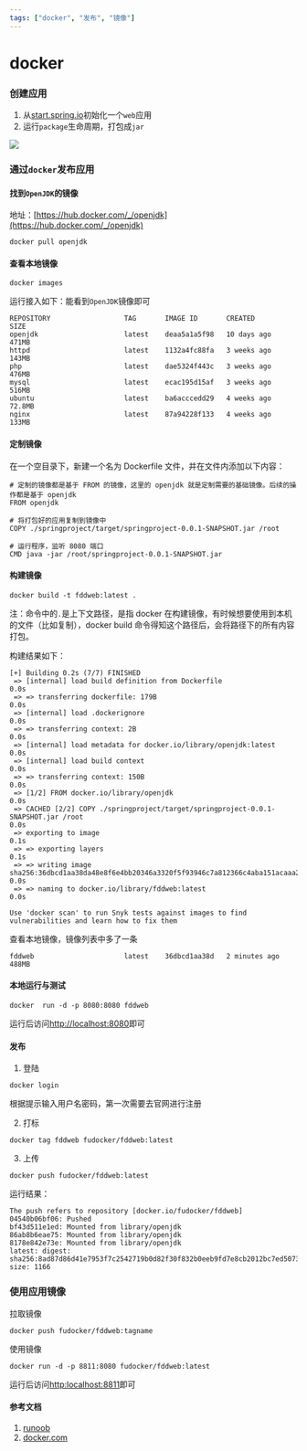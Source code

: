 ```yaml
---
tags: ["docker", "发布", "镜像"]
---
```


# docker

### 创建应用
1. 从[start.spring.io](https://start.spring.io)初始化一个`web`应用
2. 运行`package`生命周期，打包成`jar`

![](https://0.z.wiki/images/20211115/1c75893dcf694b7e94bcba31ef6c9ace.png?x-oss-process=style/z.wiki)


### 通过`docker`发布应用

#### 找到`OpenJDK`的镜像

地址：[https://hub.docker.com/_/openjdk](https://hub.docker.com/_/openjdk)

```shell
docker pull openjdk
```

#### 查看本地镜像
```shell
docker images
```

运行接入如下：能看到`OpenJDK`镜像即可

```shell
REPOSITORY                  TAG       IMAGE ID       CREATED       SIZE
openjdk                     latest    deaa5a1a5f98   10 days ago   471MB
httpd                       latest    1132a4fc88fa   3 weeks ago   143MB
php                         latest    dae5324f443c   3 weeks ago   476MB
mysql                       latest    ecac195d15af   3 weeks ago   516MB
ubuntu                      latest    ba6acccedd29   4 weeks ago   72.8MB
nginx                       latest    87a94228f133   4 weeks ago   133MB
```



#### 定制镜像

在一个空目录下，新建一个名为 Dockerfile 文件，并在文件内添加以下内容：

```shell
# 定制的镜像都是基于 FROM 的镜像，这里的 openjdk 就是定制需要的基础镜像。后续的操作都是基于 openjdk
FROM openjdk 

# 将打包好的应用复制到镜像中
COPY ./springproject/target/springproject-0.0.1-SNAPSHOT.jar /root

# 运行程序，监听 8080 端口
CMD java -jar /root/springproject-0.0.1-SNAPSHOT.jar

```

#### 构建镜像

```shell
docker build -t fddweb:latest .
```

注：命令中的`.`是上下文路径，是指 docker 在构建镜像，有时候想要使用到本机的文件（比如复制），docker build 命令得知这个路径后，会将路径下的所有内容打包。

构建结果如下：

```shell
[+] Building 0.2s (7/7) FINISHED
 => [internal] load build definition from Dockerfile                                                                                                                                                     0.0s
 => => transferring dockerfile: 179B                                                                                                                                                                     0.0s
 => [internal] load .dockerignore                                                                                                                                                                        0.0s
 => => transferring context: 2B                                                                                                                                                                          0.0s
 => [internal] load metadata for docker.io/library/openjdk:latest                                                                                                                                        0.0s
 => [internal] load build context                                                                                                                                                                        0.0s
 => => transferring context: 150B                                                                                                                                                                        0.0s
 => [1/2] FROM docker.io/library/openjdk                                                                                                                                                                 0.0s
 => CACHED [2/2] COPY ./springproject/target/springproject-0.0.1-SNAPSHOT.jar /root                                                                                                                      0.0s
 => exporting to image                                                                                                                                                                                   0.1s
 => => exporting layers                                                                                                                                                                                  0.1s
 => => writing image sha256:36dbcd1aa38da48e8f6e4bb20346a3320f5f93946c7a812366c4aba151acaaa2                                                                                                             0.0s
 => => naming to docker.io/library/fddweb:latest                                                                                                                                                         0.0s

Use 'docker scan' to run Snyk tests against images to find vulnerabilities and learn how to fix them
```

查看本地镜像，镜像列表中多了一条

```shell
fddweb                      latest    36dbcd1aa38d   2 minutes ago   488MB
```

#### 本地运行与测试

```shell
docker  run -d -p 8080:8080 fddweb
```
运行后访问[http://localhost:8080](http://localhost:8080)即可

#### 发布

1. 登陆
```shell
docker login
```

根据提示输入用户名密码，第一次需要去官网进行注册

2. 打标

```shell
docker tag fddweb fudocker/fddweb:latest
```

3. 上传
```shell
docker push fudocker/fddweb:latest
```

运行结果：
```shell
The push refers to repository [docker.io/fudocker/fddweb]
04540b06bf06: Pushed
bf43d511e1ed: Mounted from library/openjdk
86ab8b6eae75: Mounted from library/openjdk
8178e842e73e: Mounted from library/openjdk
latest: digest: sha256:8ad87d86d41e7953f7c2542719b0d82f30f832b0eeb9fd7e8cb2012bc7ed5073 size: 1166
```

### 使用应用镜像

拉取镜像
```shell
docker push fudocker/fddweb:tagname
```

使用镜像
```shell
docker run -d -p 8811:8080 fudocker/fddweb:latest
```
运行后访问[http:localhost:8811](http://localhost:8811)即可


#### 参考文档
1. [runoob](https://www.runoob.com/docker/docker-dockerfile.html)
2. [docker.com](https://docs.docker.com/get-started/)
